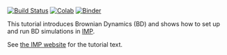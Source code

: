 [![Build Status](https://github.com/salilab/imp_brownian_dynamics_tutorial/workflows/build/badge.svg?branch=main)](https://github.com/salilab/imp_brownian_dynamics_tutorial/actions?query=workflow%3Abuild)
[![Colab](https://colab.research.google.com/assets/colab-badge.svg)](https://colab.research.google.com/github/salilab/imp_brownian_dynamics_tutorial/blob/main/scripts/pbc_simple-colab.ipynb)
[![Binder](https://mybinder.org/badge_logo.svg)](https://mybinder.org/v2/gh/salilab/imp_brownian_dynamics_tutorial/main?filepath=scripts%2Fpbc_simple.ipynb)

This tutorial introduces Brownian Dynamics (BD) and shows how
to set up and run BD simulations in [IMP](https://integrativemodeling.org/).

See
[the IMP website](https://integrativemodeling.org/tutorials/brownian_dynamics/)
for the tutorial text.

